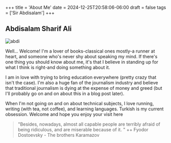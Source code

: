 +++
title = 'About Me'
date = 2024-12-25T20:58:06-06:00
draft = false
tags = ['Sir Abdisalam']
+++

## Abdisalam Sharif Ali

![abdi](/images/abdi.png)

Well... Welcome! 
I'm a lover of books-classical ones mostly-a runner at heart, and someone who's never shy about speaking my mind. If there's one thing you should know about me, it's that I believe in standing up for what I think is right-and doing something about it.

I am in love with trying to bring education everywhere (pretty crazy that isn't the case). I'm also a huge fan of the journalism industry and believe that traditional journalism is dying at the expense of money and greed (but I'll probably go on and on about this in a blog post later).

When I'm not going on and on about technical subjects, I love running, writing (with tea, not coffee), and learning languages. Turkish is my current obsession.
Welcome and hope you enjoy your visit here

> "Besides, nowadays, almost all capable people are terribly afraid of being ridiculous, and are miserable because of it. " ++ Fyodor Dostoevsky - The brothers Karamazov
